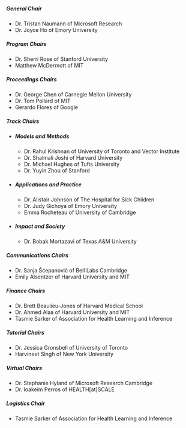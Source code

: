 ##### **General Chair**
- Dr. Tristan Naumann of Microsoft Research
- Dr. Joyce Ho of Emory University
##### **Program Chairs**
- Dr. Sherri Rose of Stanford University
- Matthew McDermott of MIT
##### **Proceedings Chairs**
- Dr. George Chen of Carnegie Mellon University
- Dr. Tom Pollard of MIT
- Gerardo Flores of Google
##### **Track Chairs**
- ##### **Models and Methods**
    * Dr. Rahul Krishnan of University of Toronto and Vector Institute
    * Dr. Shalmali Joshi of Harvard University
    * Dr. Michael Hughes of Tufts University
    * Dr. Yuyin Zhou of Stanford
- ##### **Applications and Practice**
    * Dr. Alistair Johnson of The Hospital for Sick Children
    * Dr. Judy Gichoya of Emory University
    * Emma Rocheteau of University of Cambridge
- ##### **Impact and Society**
    * Dr. Bobak Mortazavi of Texas A&M University 
##### **Communications Chairs**
- Dr. Sanja Šćepanović of Bell Labs Cambridge
- Emily Alsentzer of Harvard University and MIT
##### **Finance Chairs**
- Dr. Brett Beaulieu-Jones of Harvard Medical School
- Dr. Ahmed Alaa of Harvard University and MIT
- Tasmie Sarker of Association for Health Learning and Inference
##### **Tutorial Chairs**
- Dr. Jessica Gronsbell of University of Toronto
- Harvineet Singh of New York University
##### **Virtual Chairs**
- Dr. Stephanie Hyland of Microsoft Research Cambridge
- Dr. Ioakeim Perros of HEALTH[at]SCALE
##### **Logistics Chair**
- Tasmie Sarker of Association for Health Learning and Inference
